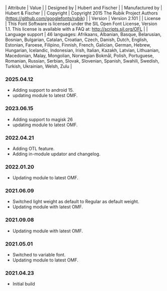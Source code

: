 | Attribute |	Value |
| Designed by |	Hubert and Fischer |
| Manufactured by |	Hubert & Fischer |
| Copyright |	Copyright 2015 The Rubik Project Authors (https://github.com/googlefonts/rubik) |
| Version |	Version 2.101 |
| License |	This Font Software is licensed under the SIL Open Font License, Version 1.1. This license is available with a FAQ at: http://scripts.sil.org/OFL |
| Language support |	46 languages: Afrikaans, Albanian, Basque, Belarusian, Bosnian, Bulgarian, Catalan, Croatian, Czech, Danish, Dutch, English, Estonian, Faroese, Filipino, Finnish, French, Galician, German, Hebrew, Hungarian, Icelandic, Indonesian, Irish, Italian, Kazakh, Latvian, Lithuanian, Macedonian, Malay, Mongolian, Norwegian Bokmål, Polish, Portuguese, Romanian, Russian, Serbian, Slovak, Slovenian, Spanish, Swahili, Swedish, Turkish, Ukrainian, Welsh, Zulu |

### 2025.04.12
- Adding support to android 15.
- updating module to latest OMF.

### 2023.06.15
- Adding support to magisk 26
- updating module to latest OMF.

### 2022.04.21
- Adding OTL feature.
- Adding in-module updator and changelog.

### 2022.01.20
- Updating module to latest OMF.

### 2021.06.09
- Switched light weight as default to Regular as default weight.
- Updating module with latest OMF.

### 2021.09.08
- Updating module with latest OMF.

### 2021.05.01
- Switched to variable font.
- Updating module to latest OMF.

### 2021.04.23
- Initial build 